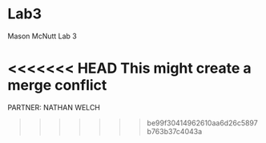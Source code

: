 # Lab3

Mason McNutt
Lab 3

<<<<<<< HEAD
This might create a merge conflict
=======

PARTNER: NATHAN WELCH
>>>>>>> be99f30414962610aa6d26c5897b763b37c4043a
